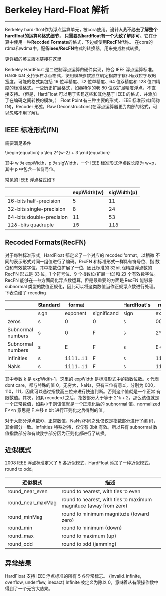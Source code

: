 
# Berkeley Hard-Float 解析 

---

Berkeley hard-float作为浮点运算单元，被cora使用。**设计人员不必去了解整个hardfloat的运算和格式细节，
只需要对hardfloat有一个大致了解即可**。它在计算中使用一种**Recoded Formats**的格式，下边或使用**RecFN**代称。
在cora的rdma和wdma中，配备**ieee/RecFN**格式的转换器，用来完成格式转换。

更详细的英文版本链接[在这里](http://www.jhauser.us/arithmetic/HardFloat-1/doc/HardFloat-Verilog.html)

Berkeley HardFloat 是二进制浮点运算的硬件实现，符合 IEEE 浮点运算标准。
HardFloat 支持多种浮点格式，使用模块参数独立确定指数字段和有效位字段的
宽度。可能的格式集包括 16 位半精度、32 位单精度、64 位双精度和 128 位四精
度的标准格式。一些历史扩展格式，如英特尔的老 80 位双扩展精度浮点，不直
接支持。（但是，HardFloat 可以用于实现这些和其他基于 IEEE 的格式，并添加
了在编码之间转换的模块。）
Float Point 有三种主要的形式，IEEE 标准形式(简称 fN)，Recoder 形式，Raw
Deconstructions(在浮点运算器更为内部的格式，可以忽略不用了解)。

## IEEE 标准形式(fN)

需要满足条件

\begin{equation}
p \leq 2^{w-2} + 3
\end{equation}

其中 w 为 expWidth，p 为 sigWidth，一个 IEEE 标准形式浮点数长度为 w+p，
其中 p 中包含一位符号位。

常见的 IEEE 浮点格式如下

|       | expWidth(w) | sigWidth(p) |
| ----------- | ----------- | ----------- |
|16-bits half-precision | 5 | 11 |
|32-bits single-precision | 8 | 24 |
|64-bits double-precision | 11 | 53 |
|128-bits quadruple | 15 | 113 |


## Recoded Formats(RecFN)

对于每种标准形式，HardFloat 都定义了一个对应的 recoded format，以稍微
不同的表示形式对同一组值进行了编码。RecFN 和标准形式一样具有符号位、指
数位和有效数字位，其中指数位扩展了一位，因此标准的 32bit 但精度浮点数的
RecFN 形式是 33 位，1 个符号位、9 个指数位(扩展一位)和 23 个有效数字位。
RecFN 能够在一些方面简化浮点数运算，但是最重要的方面是 RecFN 能够将
subnormal 类型的数值正规化，因此可以将这类数值当作正规浮点数进行处理。
下表总结了 recoding


|       | Standard  |  format  |     |  Hardfloat's | recoded    | format    |
| ----- | ----------- | ----- |----- | ----------- | ----------- |----------- |
|        | sign | exponent | significand | sign | exponent | significand |
| zeros  | s  | 0 | 0 | s | 000xx...xx | 0 |
|  Subnormal numbers     | s  | 0 | F | s | 2^k+2-n  | normalized F<<n |
| Subnormal numbers     | s  | E  | F | s | E+2^k+1 | F |
| infinities | s  | 1111...11 | F | s | 110xx...xx | xxxx.xxx |
| NaNs  | s  | 1111...11 | F | s | 111xx...xx | F |

其中参数 k 是 expWidth-1，这里的 expWidth 是标准形式中的指数位数。x
代表 dont care，都与特殊的值 0，无穷大，NaNs，只有三位有意义，分别为 000，
110，111，因此可以通过指数高三位来进行快速判断。否则这个值就是一个正常
有限数值。其次，如果 recoderd 之后，指数部分大于等于 2^k + 2，那么该值就是
一个正常数值，如果小于则该值就是一个正规化后的 subnormal 值。normalized
F<<n 意思是 F 左移 n bit 进行正则化之后得到的值。

对于大部分浮点数(0，正常数值，NaNs)不同之处仅仅是指数部分进行了编
码，其余部分一致。Infinities 特殊对待，仅仅有 3bit 有效。所以只有 subnormal
数值指数部分和有效数字部分因为正则化都进行了转换。

## 近似模式

2008 IEEE 浮点标准定义了 5 各近似模式，HardFloat 添加了一种近似模式，
round to odd。

|近似模式|描述|
|----|----|
|  round_near_even     | round to nearest, with ties to even |
|  round_near_maxMag     | round to nearest, with ties to maximum magnitude (away from zero) |
|  round_minMag     | round to minimum magnitude (toward zero) |
|  round_min      | round to minimum (down) |
|  round_max     | round to maximum (up) |
|  round_odd     | round to odd (jamming) |

## 异常结果

HardFloat 支持 IEEE 浮点标准的所有 5 各异常标志。
{invalid, infinite, overflow, underflow, inexact}
Infinite 被定义为除以 0，意味着从有限操作数中得到了一个无穷大结果。


















